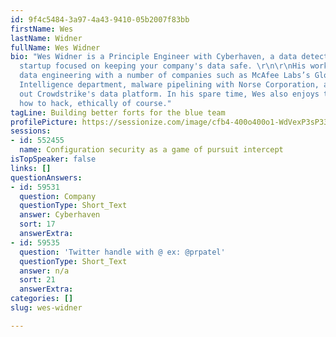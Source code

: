 ```yaml
---
id: 9f4c5484-3a97-4a43-9410-05b2007f83bb
firstName: Wes
lastName: Widner
fullName: Wes Widner
bio: "Wes Widner is a Principle Engineer with Cyberhaven, a data detection and response
  startup focused on keeping your company's data safe. \r\n\r\nHis work history includes
  data engineering with a number of companies such as McAfee Labs’s Global Threat
  Intelligence department, malware pipelining with Norse Corporation, and building
  out Crowdstrike's data platform. In his spare time, Wes also enjoys teaching children
  how to hack, ethically of course."
tagLine: Building better forts for the blue team
profilePicture: https://sessionize.com/image/cfb4-400o400o1-WdVexP3sP33pW635tLimy2.jpg
sessions:
- id: 552455
  name: Configuration security as a game of pursuit intercept
isTopSpeaker: false
links: []
questionAnswers:
- id: 59531
  question: Company
  questionType: Short_Text
  answer: Cyberhaven
  sort: 17
  answerExtra: 
- id: 59535
  question: 'Twitter handle with @ ex: @prpatel'
  questionType: Short_Text
  answer: n/a
  sort: 21
  answerExtra: 
categories: []
slug: wes-widner

---
```

